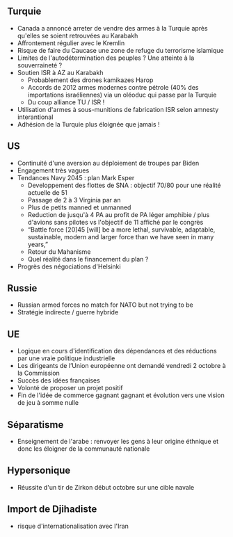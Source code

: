 ## Turquie

- Canada a annoncé arreter de vendre des armes à la Turquie après qu'elles se soient retrouvées au Karabakh
- Affrontement régulier avec le Kremlin
- Risque de faire du Caucase une zone de refuge du terrorisme islamique
- Limites de l'autodétermination des peuples ? Une atteinte à la souverraineté ?
- Soutien ISR à AZ au Karabakh
  - Probablement des drones kamikazes Harop
  - Accords de 2012 armes modernes contre pétrole (40% des importations israéliennes) via un oléoduc qui passe par la Turquie
  - Du coup alliance TU / ISR !   
- Utilisation d'armes à sous-munitions de fabrication ISR selon amnesty interantional 
- Adhésion de la Turquie plus éloignée que jamais !

## US

- Continuité d'une aversion au déploiement de troupes par Biden
- Engagement très vagues
- Tendances Navy 2045 : plan Mark Esper
  - Developpement des flottes de SNA : objectif 70/80 pour une réalité actuelle de 51
  - Passage de 2 à 3 Virginia par an
  - Plus de petits manned et unmanned
  - Reduction de jusqu'à 4 PA au profit de PA léger amphibie / plus d'avions sans pilotes vs l'objectif de 11 affiché par le congrès
  - “Battle force [20]45 [will] be a more lethal, survivable, adaptable, sustainable, modern and larger force than we have seen in many years,”
  - Retour du Mahanisme 
  - Quel réalité dans le financement du plan ?
- Progrès des négociations d'Helsinki

## Russie

- Russian armed forces no match for NATO but not trying to be 
- Stratégie indirecte / guerre hybride
  
## UE

- Logique en cours d'identification des dépendances et des réductions par une vraie politique industrielle
- Les dirigeants de l’Union européenne ont demandé vendredi 2 octobre à la Commission 
- Succès des idées françaises
- Volonté de proposer un projet positif
- Fin de l'idée de commerce gagnant gagnant et évolution vers une vision de jeu à somme nulle

## Séparatisme

- Enseignement de l'arabe : renvoyer les gens à leur origine éthnique et donc les éloigner de la communauté nationale

## Hypersonique

- Réussite d'un tir de Zirkon début octobre sur une cible navale

## Import de Djihadiste

- risque d'internationalisation avec l'Iran
